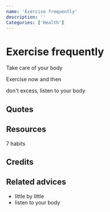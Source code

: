 ```yaml
---
name: 'Exercise frequently'
description: ''
Categories: ['Health']
---
```

# Exercise frequently

Take care of your body

Exercise now and then

don't excess, listen to your body

## Quotes

## Resources

7 habits

## Credits

## Related advices

- little by little
- listen to your body
